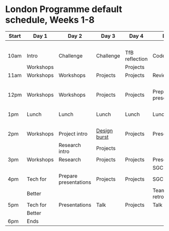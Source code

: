 # London Programme default schedule, Weeks 1-8

|Start| Day 1    | Day 2                | Day 3                                          | Day 4          | Day 5                 |
|-----| ---------| ---------------------| -----------------------------------------------| --------       | --------------------- |
|     |          |                      |                                                |                |                       |
|10am | Intro    | Challenge            | Challenge                                      | TfB reflection | Code review           |
|     | Workshops|                      |                                                | Projects       |                       |
|11am | Workshops| Workshops            | Projects                                       | Projects       | Review issues         |
|     |          |                      |                                                |                |                       |
|12pm | Workshops| Workshops            | Projects                                       | Projects       | Prepare presentations |
|     |          |                      |                                                |                |                       |
|1pm  | Lunch    | Lunch                | Lunch                                          | Lunch          | Lunch                 |
|     |          |                      |                                                |                |                       |
|2pm  | Workshops| Project intro        | [Design burst](../../../../../../design-bursts)| Projects       | Presentations         |
|     |          | Research intro       | Projects                                       |                |                       |
|3pm  | Workshops| Research             | Projects                                       | Projects       | Presentations         |
|     |          |                      |                                                |                | SGC                   |
|4pm  | Tech for | Prepare presentations| Projects                                       | Projects       | SGC                   |
|     | Better   |                      |                                                |                | Team retrospectives   |
|5pm  | Tech for | Presentations        | Talk                                           | Projects       | Talk                  |
|     | Better   |                      |                                                |                |                       | 
|6pm  | Ends     |                      |                                                |                |                       | 
